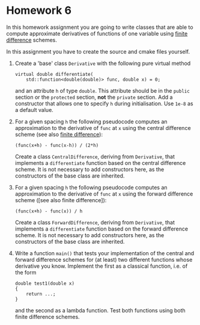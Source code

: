 Homework 6
==========

In this homework assignment you are going to write classes that are able to
compute approximate derivatives of functions of one variable using [finite
difference] schemes.

In this assignment you have to create the source and cmake files yourself.

1.  Create a 'base' class `Derivative` with the following pure virtual method

        virtual double differentiate(
            std::function<double(double)> func, double x) = 0;

    and an attribute `h` of type `double`.  This attribute should be in the
    `public` section or the `protected` section, **not** the `private` section.
    Add a constructor that allows one to specify `h` during initialisation.
    Use `1e-8` as a default value.

2.  For a given spacing `h` the following pseudocode computes an approximation
    to the derivative of `func` at `x` using the central difference scheme (see
    also [finite difference]):

        (func(x+h) - func(x-h)) / (2*h)

    Create a class `CentralDifference`, deriving from `Derivative`, that
    implements a `differentiate` function based on the central difference
    scheme.  It is not necessary to add constructors here, as the constructors
    of the base class are inherited.

3.  For a given spacing `h` the following pseudocode computes an approximation
    to the derivative of `func` at `x` using the forward difference scheme
    ([see also finite difference]):

        (func(x+h) - func(x)) / h

    Create a class `ForwardDifference`, deriving from `Derivative`, that
    implements a `differentiate` function based on the forward difference
    scheme.  It is not necessary to add constructors here, as the constructors
    of the base class are inherited.

4.  Write a function `main()` that tests your implementation of the central and
    forward difference schemes for (at least) two different functions
    whose derivative you know.  Implement the first as a classical function,
    i.e. of the form

        double test1(double x)
        {
            return ...;
        }

    and the second as a lambda function.  Test both functions using both finite
    difference schemes.

[finite difference]: https://en.wikipedia.org/wiki/Finite_difference
